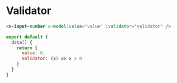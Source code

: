# Validator

```html
<n-input-number v-model:value="value" :validator="validator" />
```

```js
export default {
  data() {
    return {
      value: 0,
      validator: (x) => x > 0
    }
  }
}
```

